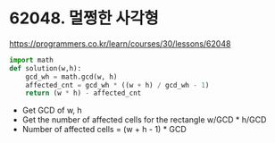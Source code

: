 # 62048. 멀쩡한 사각형

https://programmers.co.kr/learn/courses/30/lessons/62048

```python
import math
def solution(w,h):
    gcd_wh = math.gcd(w, h)
    affected_cnt = gcd_wh * ((w + h) / gcd_wh - 1)
    return (w * h) - affected_cnt
```

- Get GCD of w, h
- Get the number of affected cells for the rectangle w/GCD \* h/GCD
- Number of affected cells = (w + h - 1) \* GCD
